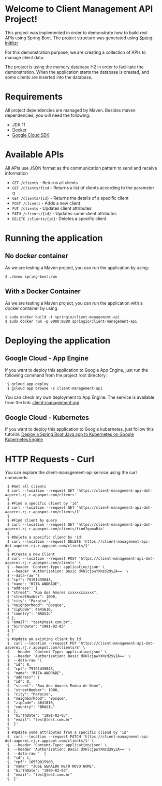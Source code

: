 
# Welcome to Client Management API Project!

This project was implemented in order to demonstrate how to build rest APIs using Spring Boot.  The project structure was generated using [Spring Initilizr](https://start.spring.io/)

For this demonstration purpose, we are creating a collection of APIs to manage client data. 

The project is using the memory database H2 in order to facilitate the demonstration. When the application starts the database is created, and some clients are inserted into the database.

# Requirements
All project dependencies are managed by Maven. Besides maven dependencies, you will need the following:

 - JDK 11
 - [Docker](https://docs.docker.com/engine/install/ubuntu/)
 - [Google Cloud SDK](https://cloud.google.com/sdk/docs/install)

# Available APIs
All APIs use JSON format as the communication pattern to send and receive information

 - `GET /clients` - Returns all clients
 - `GET /clients/find` - Returns a list of clients according to the parameter q
 - `GET /clients/{id}` - Returns the details of a specific client
 - `POST /clients` - Adds a new client
 - `PUT /clients` - Updates client attributes 
 - `PATH /clients/{id}` - Updates some client attributes 
 - `DELETE /clients/{id}`- Deletes a specific client
 
# Running the application

## No docker container
As we are testing a Maven project, you can run the application by using:

    $ ./mvnw spring-boot:run

## With a Docker Container
As we are testing a Maven project, you can run the application with a docker container by using:

    $ sudo docker build -t springio/client-management-api .
    $ sudo docker run -p 8080:8080 springio/client-management-api

# Deploying the application

## Google Cloud - App Engine
If you want to deploy this application to Google App Engine, just run the following command from the project root directory:

     $ gcloud app deploy
     $ gcloud app browse -s client-management-api

You can check my own deployment to App Engine. The service is available from the link:
[client-management-api](https://client-management-api-dot-aaperei.rj.r.appspot.com/clients)

## Google Cloud - Kubernetes
If you want to deploy this application to Google kubernetes, just follow this tutorial:
[Deploy a Spring Boot Java app to Kubernetes on Google Kubernetes Engine](https://developers.google.com/codelabs/cloud-springboot-kubernetes?continue=https%3A%2F%2Fdevelopers.google.com%2Flearn%2Fpathways%2Fjava-cloud-fundamentals%23codelab-https%3A%2F%2Fdevelopers.google.com%2Fcodelabs%2Fcloud-springboot-kubernetes#5)

# HTTP Requests - Curl
You can explore the client-management-api service using the curl commands:

     $ #Get all clients
     $ curl --location --request GET 'https://client-management-api-dot-aaperei.rj.r.appspot.com/clients'
     $   
     $ #Find a specific client by 'id'
     $ curl --location --request GET 'https://client-management-api-dot-aaperei.rj.r.appspot.com/clients/1'
     $        
     $ #Find client by query     
     $ curl --location --request GET 'https://client-management-api-dot-aaperei.rj.r.appspot.com/clients/find?q=maRia'
     $        
     $ #Delete a specific cliend by 'id'     
     $ curl --location --request DELETE 'https://client-management-api-dot-aaperei.rj.r.appspot.com/clients/1'
     $        
     $ #Create a new Client
     $ curl --location --request POST 'https://client-management-api-dot-aaperei.rj.r.appspot.com/clients' \
     $ --header 'Content-Type: application/json' \
     $ --header 'Authorization: Basic dXNlcjpwYXNzd29yZA==' \
     $ --data-raw '{
     $ "cpf": 79191439043,
     $ "name": "RITA ANDRADE",
     $ "address": {
     $ "street": "Rua dos Amores xxxxxxxxxxxx",
     $ "streetNumber": 1000,
     $ "city": "Paraíso",
     $ "neighborhood": "Bosque",
     $ "zipCode": 4641616,
     $ "country": "BRASIL"
     $ },
     $ "email": "test@test.com.br",
     $ "birthDate": "1991-02-03"
     $ }'
     $        
     $ #Update an existing client by id   
     $  curl --location --request PUT 'https://client-management-api-dot-aaperei.rj.r.appspot.com/clients/8' \
     $  --header 'Content-Type: application/json' \
     $  --header 'Authorization: Basic dXNlcjpwYXNzd29yZA==' \
     $  --data-raw '{
     $  "id": 8,
     $  "cpf": 79191439043,
     $  "name": "RITA ANDRADE",
     $  "address": {
     $  "id": 8,
     $  "street": "Rua dos Amores Mudou de Nome",
     $  "streetNumber": 1000,
     $  "city": "Paraíso",
     $  "neighborhood": "Bosque",
     $  "zipCode": 4641616,
     $  "country": "BRASIL"
     $  },
     $  "birthDate": "1991-02-03",
     $  "email": "test@test.com.br"
     $  }'    
     $  
     $ #Update some attributes from a specific cliend by 'id'     
     $  curl --location --request PATCH 'https://client-management-api-dot-aaperei.rj.r.appspot.com/clients/1' \
     $  --header 'Content-Type: application/json' \
     $  --header 'Authorization: Basic dXNlcjpwYXNzd29yZA==' \
     $  --data-raw '  {
     $  "id": 1,
     $  "cpf": 16559815900,
     $  "name": "JOSE GERALDO NETO NOVO NOME",
     $  "birthDate": "1990-02-03",
     $  "email": "test@test.com.br"
     $  }'